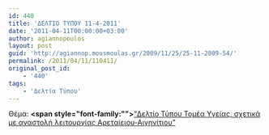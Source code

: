 ```yaml
---
id: 440
title: 'ΔΕΛΤΙΟ ΤΥΠΟΥ 11-4-2011'
date: '2011-04-11T00:00:00+03:00'
author: agiannopoulos
layout: post
guid: 'http://agiannop.mousmoulas.gr/2009/11/25/25-11-2009-54/'
permalink: /2011/04/11/110411/
original_post_id:
    - '440'
tags:
    - 'Δελτία Τύπου'
---
```


Θέμα: **<span style="font-family:""></span>**[“Δελτίο Τύπου Τομέα Υγείας, σχετικά με αναστολή λειτουργίας Αρεταίειου-Αιγηνίτιου” ](/wp-content/uploads/2009/11/11042011_dt_aiginitio_areteio.pdf)